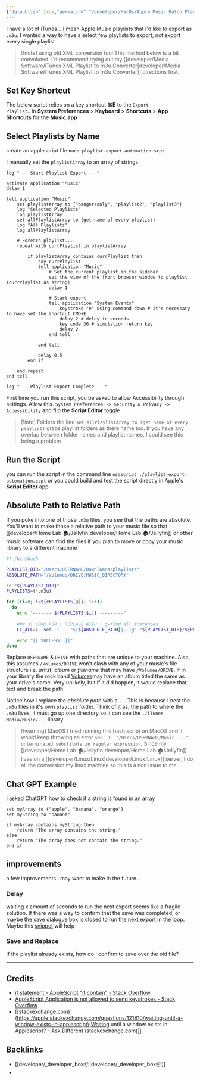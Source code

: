 ```yaml
---
{"dg-publish":true,"permalink":"/developer/MacOs/Apple Music Batch Playlist Export/","tags":["Apple","script","automation","music","bash"],"noteIcon":""}
---
```


I have a lot of iTunes... I mean Apple Music playlists that I'd like to export as `.m3u`. I wanted a way to have a select few playlists to export, not export every single playlist

> [!note] using old XML conversion tool
> This method below is a bit convoluted. I'd recommend trying out my [[developer/Media Software/iTunes XML Playlist to m3u Converter\|developer/Media Software/iTunes XML Playlist to m3u Converter]] directions first.
## Set Key Shortcut
The below script relies on a key shortcut **⌘E** to the `Export Playlist…` in **System Preferences** > **Keyboard** > **Shortcuts** > **App Shortcuts** for the **Music.app**

## Select Playlists by Name
create an applescript file `nano playlist-export-automation.scpt`

I manually set the `playlistArray` to an array of strings. 
```applescript
log "--- Start Playlist Export ---"

activate application "Music"
delay 1

tell application "Music"
	set playlistArray to {"bangersonly", "playlist2", "playlist3"}
	log "Selected Playlists"
	log playlistArray
	set allPlaylistArray to (get name of every playlist)
	log "All Playlists"
	log allPlaylistArray
	
	# Foreach playlist...
	repeat with currPlaylist in playlistArray
		
		if playlistArray contains currPlaylist then
			say currPlaylist
			tell application "Music"
				# Set the current playlist in the sidebar
				set the view of the front browser window to playlist (currPlaylist as string)
				delay 1
				
				# Start export
				tell application "System Events"
					keystroke "e" using command down # it's necessary to have set the shortcut CMD+E
					delay 2 # delay in seconds
					key code 36 # simulation return key
					delay 2
				end tell
				
			end tell
			
			delay 0.5
		end if
		
	end repeat
end tell

log "--- Playlist Export Complete ---"
```

First time you run this script, you be asked to allow Accessibility through settings. Allow this. `System Preferences -> Security & Privacy -> Accessibility` and flip the **Script Editor** toggle

> [!info] Folders
the line `set allPlaylistArray to (get name of every playlist)` grabs playlist folders as there name too. If you have any overlap between folder names and playlist names, I could see this being a problem

## Run the Script
you can run the script in the command line `osascript ./playlist-export-automation.scpt` or you could build and test the script directly in Apple's **Script Editor** app

## Absolute Path to Relative Path
If you poke into one of those `.m3u` files, you see that the paths are absolute. You'll want to make those a relative path to your music file so that [[developer/Home Lab 🏠/Jellyfin\|developer/Home Lab 🏠/Jellyfin]] or other music software can find the files if you plan to move or copy your music library to a different machine

```bash
#! /bin/bash 

PLAYLIST_DIR="/Users/USERNAME/Downloads/playlists"
ABSOLUTE_PATH="/Volumes/DRIVE/MUSIC_DIRECTORY"

cd "${PLAYLIST_DIR}"
PLAYLISTS=(*.m3u)

for ((i=0; i<${#PLAYLISTS[@]}; i++))
  do
	echo "------- ${PLAYLISTS[$i]} ---------" 
  
	### s| LOOK FOR | REPLACE WITH | g=find all instances
	LC_ALL=C  sed -i    "s|${ABSOLUTE_PATH}|..|g" "${PLAYLIST_DIR}/${PLAYLISTS[$i]}"

	echo "[[ SUCCESS! ]]"
done
```

Replace `USERNAME` & `DRIVE` with paths that are unique to your machine. Also, this assumes `/Volumes/DRIVE` won't clash with any of your music's file structure i.e. *artist*, *album* or *filename* that may have `/Volumes/DRIVE`. If in your library the rock band [Volumes](https://volumesofficial.com/)may have an album titled the same as your drive's name. Very unlikely, but if it did happen, it would replace that text and break the path.

Notice how I replace the *absolute path* with a `..`. This is because I nest the `.m3u` files in it's own `playlist` folder. Think of it as, the path to where the `.m3u` lives, it must go up one directory so it can see the `./iTunes Media/Music/...` library.

> [!warning] MacOS
> I tried running this bash script on MacOS and it would keep throwing an error `sed: 1: "/Users/USERNAME/Music ...": unterminated substitute in regular expression`. Since my [[developer/Home Lab 🏠/Jellyfin\|developer/Home Lab 🏠/Jellyfin]] lives on a [[developer/Linux/Linux\|developer/Linux/Linux]] server, I do all the conversion my linux machine so this is a non issue to me.

## Chat GPT Example
I asked ChatGPT how to check if a string is found in an array

```applescript
set myArray to {"apple", "banana", "orange"}
set myString to "banana"

if myArray contains myString then
    return "The array contains the string."
else
    return "The array does not contain the string."
end if

```


## improvements
a few improvements I may want to make in the future...

### Delay
waiting x amount of seconds to run the next export seems like a fragile solution. If there was a way to confirm that the save was completed, or maybe the save dialogue box is closed to run the next export in the loop. Maybe this [snippet](https://apple.stackexchange.com/questions/121810/waiting-until-a-window-exists-in-applescript) will help

### Save and Replace
If the playlist already exists, how do I confirm to save over the old file?

---
## Credits
- [if statement - AppleScript "if contain" - Stack Overflow](https://stackoverflow.com/questions/43780648/applescript-if-contain)
- [AppleScript Application is not allowed to send keystrokes - Stack Overflow](https://stackoverflow.com/questions/54973241/applescript-application-is-not-allowed-to-send-keystrokes)
- [[stackexchange.com)](https://apple.stackexchange.com/questions/121810/waiting-until-a-window-exists-in-applescript\|Waiting until a window exists in Applescript? - Ask Different (stackexchange.com)]]

## Backlinks
- [[developer/_developer_box📦\|developer/_developer_box📦]]
- 